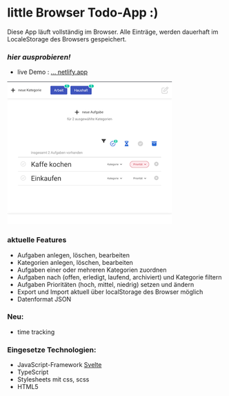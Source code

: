 # little Browser Todo-App :)
Diese App läuft vollständig im Browser.
Alle Einträge, werden dauerhaft im LocaleStorage des Browsers gespeichert.

### *hier ausprobieren!*
* live Demo : [... netlify.app](https://browser-todo-app.netlify.app/)

![screen_2023-02-03.png](public/screen_2023-02-03.png)


### aktuelle Features
* Aufgaben anlegen, löschen, bearbeiten
* Kategorien anlegen, löschen, bearbeiten
* Aufgaben einer oder mehreren Kategorien zuordnen
* Aufgaben nach (offen, erledigt, laufend, archiviert) und Kategorie filtern
* Aufgaben Prioritäten (hoch, mittel, niedrig) setzen und ändern
* Export und Import aktuell über localStorage des Browser möglich
* Datenformat JSON

### Neu: 
* time tracking

### Eingesetze Technologien:
* JavaScript-Framework [Svelte](https://svelte.dev/)
* TypeScript
* Stylesheets mit css, scss
* HTML5


